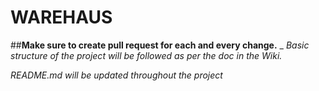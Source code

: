# WAREHAUS

##**Make sure to create pull request for each and every change.**
_
*Basic structure of the project will be followed as per the doc in the Wiki.*

*README.md will be updated throughout the project*
